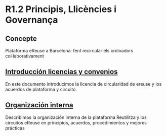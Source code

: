 # R1.2 Principis, Llicències i Governança

## Concepte

Plataforma eReuse a Barcelona: fent recircular els ordinadors col·laborativament

## [Introducción licencias y convenios](introduccion-licencias-y-convenios.md)

En este documento introducimos la licencia de circularidad de ereuse y los acuerdos de plataforma y circuito.

## [Organización interna](organizacion-interna/)

Describimos la organización interna de la plataforma Reutilitza y los circuitos eReuse en principios, acuerdos, procedimientos y mejores prácticas

 

